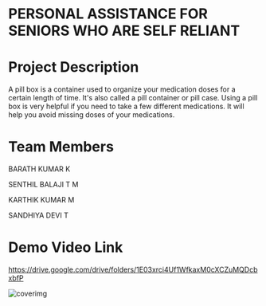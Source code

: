 # PERSONAL ASSISTANCE FOR SENIORS WHO ARE SELF RELIANT

# Project Description
A pill box is a container used to organize your medication doses for a certain length of time. It's also called a pill container or pill case. Using a pill box is very helpful if you need to take a few different medications. It will help you avoid missing doses of your medications.

# Team Members
BARATH KUMAR K

SENTHIL BALAJI T M

KARTHIK KUMAR M 

SANDHIYA DEVI T

# Demo Video Link
https://drive.google.com/drive/folders/1E03xrci4Uf1WfkaxM0cXCZuMQDcbxbfP

![coverimg](https://github.com/Barathkumark2612/Microsoft-Intern-Project/assets/129279800/d1385e78-4f61-4c15-8e25-255f7011d496)
